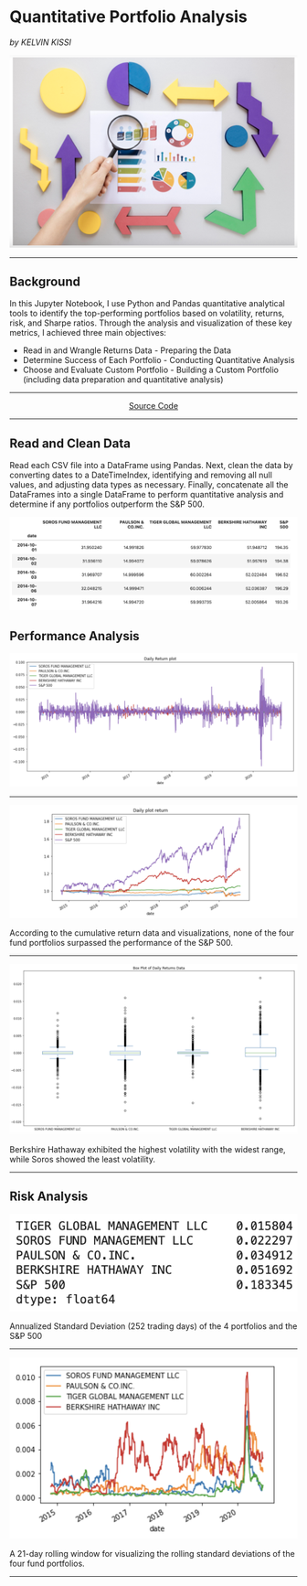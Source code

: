 # Quantitative Portfolio Analysis 

*by KELVIN KISSI*

![Display](Resources/Portfolio.jpg)

---

## Background

In this Jupyter Notebook, I use Python and Pandas quantitative analytical tools to identify the top-performing portfolios based on volatility, returns, risk, and Sharpe ratios. Through the analysis and visualization of these key metrics, I achieved three main objectives:

* Read in and Wrangle Returns Data - Preparing the Data
* Determine Success of Each Portfolio - Conducting Quantitative Analysis
* Choose and Evaluate Custom Portfolio - Building a Custom Portfolio (including data preparation and quantitative analysis)
   
---

<div align="center">
   
   [Source Code](https://github.com/kelvinkissi/Quantitative-Analysis-With-Pandas/blob/master/risk_return_analysis.ipynb)
   
</div>

---

## Read and Clean Data

Read each CSV file into a DataFrame using Pandas. Next, clean the data by converting dates to a DateTimeIndex, identifying and removing all null values, and adjusting data types as necessary. Finally, concatenate all the DataFrames into a single DataFrame to perform quantitative analysis and determine if any portfolios outperform the S&P 500.

![Display](Resources/Dataframe.jpg)

## Performance Analysis

![Display](Resources/Performance.jpg)

---

![Display](Resources/Cumplot.jpg)

According to the cumulative return data and visualizations, none of the four fund portfolios surpassed the performance of the S&P 500.

---

![Display](Resources/Boxplot.jpg)

Berkshire Hathaway exhibited the highest volatility with the widest range, while Soros showed the least volatility.

---

## Risk Analysis 

![Display](Resources/Standardd.jpg)

Annualized Standard Deviation (252 trading days) of the 4 portfolios and the S&P 500

---

![Display](Resources/21rollingday.jpg)

A 21-day rolling window for visualizing the rolling standard deviations of the four fund portfolios.

---

 


